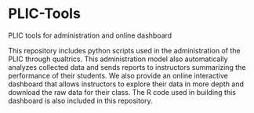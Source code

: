 # PLIC-Tools
PLIC tools for administration and online dashboard

This repository includes python scripts used in the administration of the PLIC through qualtrics.
This administration model also automatically analyzes collected data and sends reports to instructors summarizing the performance of their
students.
We also provide an online interactive dashboard that allows instructors to explore their data in more depth and download the raw data for
their class. The R code used in building this dashboard is also included in this repository.
